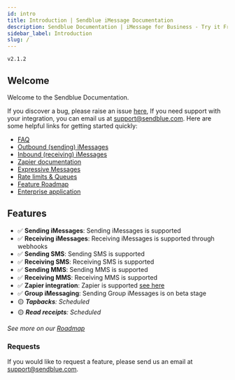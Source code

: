 ```yaml
---
id: intro
title: Introduction | Sendblue iMessage Documentation
description: Sendblue Documentation | iMessage for Business - Try it Free
sidebar_label: Introduction
slug: /
---
```


`v2.1.2`

## Welcome

Welcome to the Sendblue Documentation.

If you discover a bug, please raise an issue [here](https://github.com/sendblue-api/sendblue-api.github.io/issues "Sendblue Repository"), If you need support with your integration, you can email us at [support@sendblue.com](mailto:support@sendblue.com). Here are some helpful links for getting started quickly:

- [FAQ](/docs/faq)
- [Outbound (sending) iMessages](/docs/outbound)
- [Inbound (receiving) iMessages](/docs/inbound)
- [Zapier documentation](/docs/zapier)
- [Expressive Messages](/docs/expressive-messages)
- [Rate limits & Queues](/docs/message-limits)
- [Feature Roadmap](/docs/roadmap)
- [Enterprise application](https://share.hsforms.com/1oOD3KiOHQku7bC3Q4mzBJQrisxt)

## Features

- ✅ **Sending iMessages**: Sending iMessages is supported
- ✅ **Receiving iMessages**: Receiving iMessages is supported through webhooks
- ✅ **Sending SMS**: Sending SMS is supported
- ✅ **Receiving SMS**: Receiving SMS is supported
- ✅ **Sending MMS**: Sending MMS is supported
- ✅ **Receiving MMS**: Receiving MMS is supported
- ✅ **Zapier integration**: Zapier is supported [see here](/docs/zapier)
- ✅ **Group iMessaging**: Sending Group iMessages is on beta stage
- 🟡 _**Tapbacks**: Scheduled_
- 🟡 _**Read receipts**: Scheduled_

_See more on our [Roadmap](/docs/roadmap)_

### Requests

If you would like to request a feature, please send us an email at support@sendblue.com.
